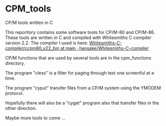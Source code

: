 # CPM_tools
CP/M tools written in C

This reporitory contains some software tools for CP/M-80 and CP/M-86.
These tools are written in C and compiled with Whitesmiths C compiler version 2.2.
The compiler I used is here: [Whitesmiths-C-compiler/ccpm80_v22_bin at main · hansake/Whitesmiths-C-compiler](https://github.com/hansake/Whitesmiths-C-compiler/tree/main/ccpm80_v22_bin)

CP/M functions that are used by several tools are in the cpm_functions directory.

The program "cless" is a filter for paging through text one screenful at a time.

The program "cyput" transfer files from a CP/M system using the YMODEM protocol.

Hopefully there will also be a "cyget" program also that transfer files in the other direction.

Maybe more tools to come ...
